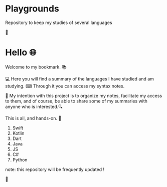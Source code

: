 # Playgrounds
Repository to keep my studies of several languages

🌟

# Hello 🌐

Welcome to my bookmark. 📚

💻 Here you will find a summary of the languages I have studied and am studying.
⌨ Through it you can access my syntax notes.

💾 My intention with this project is to organize my notes, facilitate my access to them, and of course, be able to share some of my summaries with anyone who is interested.🔍

This is all, and hands-on. 🏁

1. Swift
2. Kotlin
3. Dart
3. Java
4. JS
5. C#
6. Python

note: this repository will be frequently updated !

🌟